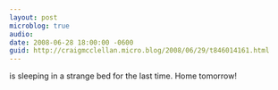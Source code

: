 ```yaml
---
layout: post
microblog: true
audio: 
date: 2008-06-28 18:00:00 -0600
guid: http://craigmcclellan.micro.blog/2008/06/29/t846014161.html
---
```

is sleeping in a strange bed for the last time. Home tomorrow!
